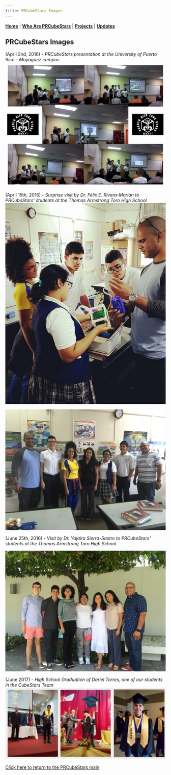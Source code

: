 ```yaml
---
title: PRCubeStars Images
---
```


[**Home**](https://friveramariani.github.io/PRCubeStars/) | [**Who Are PRCubeStars**](https://friveramariani.github.io/PRCubeStars/about) | [**Projects**](https://friveramariani.github.io/PRCubeStars/projects) | [**Updates**](https://friveramariani.github.io/PRCubeStars/updates) 

## PRCubeStars Images

(April 2nd, 2016) - *PRCubeStars presentation at the University of Puerto Rico - Mayagüez campus*
<img src="Images/Presentation-PRCubeStars-1.jpg" alt="hi" class="inline"/>



(April 15th, 2016) - *Surprise visit by Dr. Félix E. Rivera-Marian to PRCubeStars' students at the Thomas Armstrong Toro High School*
<img src="Images/IMG-3060.JPG" alt="hi" class="inline"/>

<img src="Images/IMG-3059.JPG" alt="hi" class="inline"/>



(June 25th, 2016) - *Visit by Dr. Yajaira Sierra-Sastre to PRCubeStars' students at the Thomas Armstrong Toro High School*

<img src="Images/IMG-2166.JPG" alt="hi" class="inline"/>


(June 2017) - *High School Graduation of Dariel Torres, one of our students in the CubeStars Team*
<img src="Images/Dariel-Graduation.jpg" alt="hi" class="inline"/>

[Click here to return to the PRCubeStars main](https://friveramariani.github.io/PRCubeStars/)
